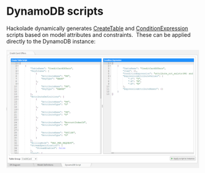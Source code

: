 # DynamoDB scripts

Hackolade dynamically generates [CreateTable](<http://docs.aws.amazon.com/amazondynamodb/latest/APIReference/API\_CreateTable.html> "target=\"\_blank\"") and [ConditionExpression](<http://docs.aws.amazon.com/amazondynamodb/latest/developerguide/Expressions.SpecifyingConditions.html> "target=\"\_blank\"") scripts based on model attributes and constraints.&nbsp; These can be applied directly to the DynamoDB instance:

![DynamoDB apply to instance](<lib/DynamoDB%20apply%20to%20instance.png>)

&nbsp;

